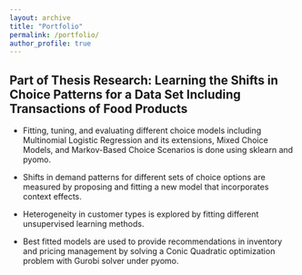 ```yaml
---
layout: archive
title: "Portfolio"
permalink: /portfolio/
author_profile: true
---
```


## Part of Thesis Research: Learning the Shifts in Choice Patterns for a Data Set Including Transactions of Food Products

* Fitting, tuning, and evaluating different choice models including Multinomial Logistic Regression and its extensions, Mixed Choice Models, and Markov-Based Choice Scenarios is done using sklearn and pyomo.

* Shifts in demand patterns for different sets of choice options are measured by proposing and fitting a new model that incorporates context effects.

* Heterogeneity in customer types is explored by fitting different unsupervised learning methods. 

* Best fitted models are used to provide recommendations in inventory and pricing management by solving a Conic Quadratic optimization problem with Gurobi solver under pyomo.
